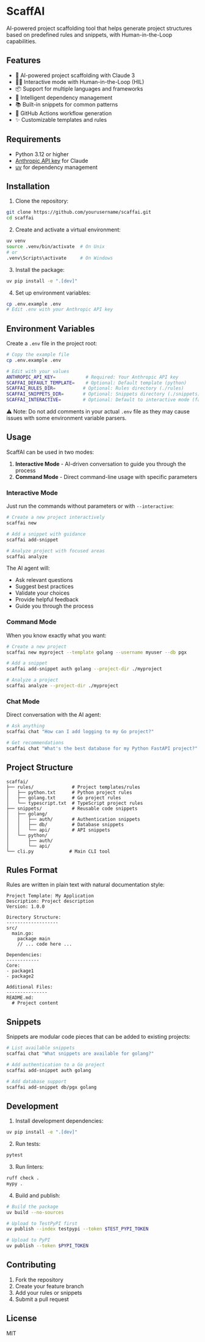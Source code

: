 # ScaffAI

AI-powered project scaffolding tool that helps generate project structures based on predefined rules and snippets, with Human-in-the-Loop capabilities.

## Features

- 🤖 AI-powered project scaffolding with Claude 3
- 🧑‍💻 Interactive mode with Human-in-the-Loop (HIL)
- 📦 Support for multiple languages and frameworks
- 🔌 Intelligent dependency management
- 📚 Built-in snippets for common patterns
- 🔄 GitHub Actions workflow generation
- ✨ Customizable templates and rules

## Requirements

- Python 3.12 or higher
- [Anthropic API key](https://console.anthropic.com/) for Claude
- [uv](https://github.com/astral-sh/uv) for dependency management

## Installation

1. Clone the repository:

```bash
git clone https://github.com/yourusername/scaffai.git
cd scaffai
```

2. Create and activate a virtual environment:

```bash
uv venv
source .venv/bin/activate  # On Unix
# or
.venv\Scripts\activate     # On Windows
```

3. Install the package:

```bash
uv pip install -e ".[dev]"
```

4. Set up environment variables:

```bash
cp .env.example .env
# Edit .env with your Anthropic API key
```

## Environment Variables

Create a `.env` file in the project root:

```bash
# Copy the example file
cp .env.example .env

# Edit with your values
ANTHROPIC_API_KEY=           # Required: Your Anthropic API key
SCAFFAI_DEFAULT_TEMPLATE=    # Optional: Default template (python)
SCAFFAI_RULES_DIR=          # Optional: Rules directory (./rules)
SCAFFAI_SNIPPETS_DIR=       # Optional: Snippets directory (./snippets)
SCAFFAI_INTERACTIVE=        # Optional: Default to interactive mode (false)
```

⚠️ Note: Do not add comments in your actual `.env` file as they may cause issues with some environment variable parsers.

## Usage

ScaffAI can be used in two modes:

1. **Interactive Mode** - AI-driven conversation to guide you through the process
2. **Command Mode** - Direct command-line usage with specific parameters

### Interactive Mode

Just run the commands without parameters or with `--interactive`:

```bash
# Create a new project interactively
scaffai new

# Add a snippet with guidance
scaffai add-snippet

# Analyze project with focused areas
scaffai analyze
```

The AI agent will:

- Ask relevant questions
- Suggest best practices
- Validate your choices
- Provide helpful feedback
- Guide you through the process

### Command Mode

When you know exactly what you want:

```bash
# Create a new project
scaffai new myproject --template golang --username myuser --db pgx

# Add a snippet
scaffai add-snippet auth golang --project-dir ./myproject

# Analyze a project
scaffai analyze --project-dir ./myproject
```

### Chat Mode

Direct conversation with the AI agent:

```bash
# Ask anything
scaffai chat "How can I add logging to my Go project?"

# Get recommendations
scaffai chat "What's the best database for my Python FastAPI project?"
```

## Project Structure

```
scaffai/
├── rules/              # Project templates/rules
│   ├── python.txt      # Python project rules
│   ├── golang.txt      # Go project rules
│   └── typescript.txt  # TypeScript project rules
├── snippets/           # Reusable code snippets
│   ├── golang/
│   │   ├── auth/       # Authentication snippets
│   │   ├── db/         # Database snippets
│   │   └── api/        # API snippets
│   └── python/
│       ├── auth/
│       └── api/
└── cli.py             # Main CLI tool
```

## Rules Format

Rules are written in plain text with natural documentation style:

```
Project Template: My Application
Description: Project description
Version: 1.0.0

Directory Structure:
-------------------
src/
  main.go:
    package main
    // ... code here ...

Dependencies:
------------
Core:
- package1
- package2

Additional Files:
---------------
README.md:
  # Project content
```

## Snippets

Snippets are modular code pieces that can be added to existing projects:

```bash
# List available snippets
scaffai chat "What snippets are available for golang?"

# Add authentication to a Go project
scaffai add-snippet auth golang

# Add database support
scaffai add-snippet db/pgx golang
```

## Development

1. Install development dependencies:

```bash
uv pip install -e ".[dev]"
```

2. Run tests:

```bash
pytest
```

3. Run linters:

```bash
ruff check .
mypy .
```

4. Build and publish:

```bash
# Build the package
uv build --no-sources

# Upload to TestPyPI first
uv publish --index testpypi --token $TEST_PYPI_TOKEN

# Upload to PyPI
uv publish --token $PYPI_TOKEN
```

## Contributing

1. Fork the repository
2. Create your feature branch
3. Add your rules or snippets
4. Submit a pull request

## License

MIT
